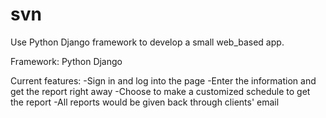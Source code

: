 # svn
Use Python Django framework to develop a small web_based app. 

Framework: Python Django

Current features:
-Sign in and log into the page
-Enter the information and get the report right away
-Choose to make a customized schedule to get the report
-All reports would be given back through clients' email
